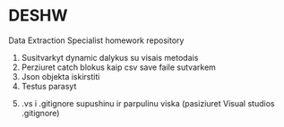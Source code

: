 # DESHW
Data Extraction Specialist homework repository

1) Susitvarkyt dynamic dalykus su visais metodais
2) Perziuret catch blokus kaip csv save faile sutvarkem
3) Json objekta iskirstiti
4) Testus parasyt
5. .vs  i .gitignore supushinu ir parpulinu viska (pasiziuret Visual studios .gitignore)